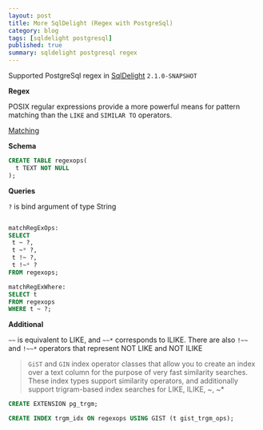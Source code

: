 ```yaml
---
layout: post
title: More SqlDelight (Regex with PostgreSql)
category: blog
tags: [sqldelight postgresql] 
published: true
summary: sqldelight postgresql regex
---
```


Supported PostgreSql regex in [SqlDelight](https://cashapp.github.io/sqldelight/2.0.2/) `2.1.0-SNAPSHOT`

**Regex**

POSIX regular expressions provide a more powerful means for pattern matching than the `LIKE` and `SIMILAR TO` operators.

[Matching](https://www.postgresql.org/docs/current/functions-matching.html#FUNCTIONS-POSIX-REGEXP)

**Schema**

```sql
CREATE TABLE regexops(
  t TEXT NOT NULL
);
```

**Queries**

`?` is bind argument of type String

```sql

matchRegExOps:
SELECT 
 t ~ ?,
 t ~* ?, 
 t !~ ?,
 t !~* ?
FROM regexops;

matchRegExWhere:
SELECT t
FROM regexops
WHERE t ~ ?;
```

**Additional**

`~~` is equivalent to LIKE, and `~~*` corresponds to ILIKE. There are also `!~~` and `!~~*`
operators that represent NOT LIKE and NOT ILIKE

>`GiST` and `GIN` index operator classes that allow you to create an index over a text column for the purpose of very fast similarity searches. These index types support similarity operators, and additionally support trigram-based index searches for LIKE, ILIKE, ~, ~*

```sql
CREATE EXTENSION pg_trgm;

CREATE INDEX trgm_idx ON regexops USING GIST (t gist_trgm_ops);
```
